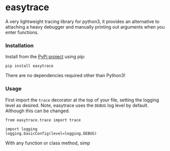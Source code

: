 # easytrace

A very lightweight tracing library for python3, it provides an alternative to attaching a heavy debugger and manually printing out arguments when you enter functions.

### Installation

Install from the [PyPi project](https://pypi.org/project/easytrace/) using pip:

```
pip install easytrace
```

There are no dependencies required other than Python3!

### Usage 

First import the `trace` decorator at the top of your file, setting the logging level as desired. Note, easytrace uses the `DEBUG` log level by default. Although this can be changed.

```
from easytrace.trace import trace

import logging
logging.basicConfig(level=logging.DEBUG)
```

With any function or class method, simp


